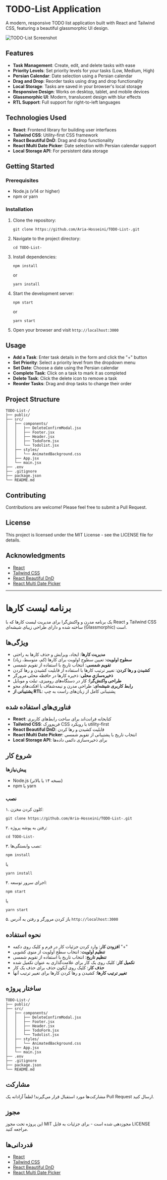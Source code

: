 # TODO-List Application

A modern, responsive TODO list application built with React and Tailwind CSS, featuring a beautiful glassmorphic UI design.

![TODO-List Screenshot](screenshot.png)

## Features

- **Task Management**: Create, edit, and delete tasks with ease
- **Priority Levels**: Set priority levels for your tasks (Low, Medium, High)
- **Persian Calendar**: Date selection using a Persian calendar
- **Drag and Drop**: Reorder tasks using drag and drop functionality
- **Local Storage**: Tasks are saved in your browser's local storage
- **Responsive Design**: Works on desktop, tablet, and mobile devices
- **Glassmorphic UI**: Modern, translucent design with blur effects
- **RTL Support**: Full support for right-to-left languages

## Technologies Used

- **React**: Frontend library for building user interfaces
- **Tailwind CSS**: Utility-first CSS framework
- **React Beautiful DnD**: Drag and drop functionality
- **React Multi Date Picker**: Date selection with Persian calendar support
- **Local Storage API**: For persistent data storage

## Getting Started

### Prerequisites

- Node.js (v14 or higher)
- npm or yarn

### Installation

1. Clone the repository:
   ```
   git clone https://github.com/Aria-Hosseini/TODO-List-.git
   ```

2. Navigate to the project directory:
   ```
   cd TODO-List-
   ```

3. Install dependencies:
   ```
   npm install
   ```
   or
   ```
   yarn install
   ```

4. Start the development server:
   ```
   npm start
   ```
   or
   ```
   yarn start
   ```

5. Open your browser and visit `http://localhost:3000`

## Usage

- **Add a Task**: Enter task details in the form and click the "+" button
- **Set Priority**: Select a priority level from the dropdown menu
- **Set Date**: Choose a date using the Persian calendar
- **Complete Task**: Click on a task to mark it as completed
- **Delete Task**: Click the delete icon to remove a task
- **Reorder Tasks**: Drag and drop tasks to change their order

## Project Structure

```
TODO-List-/
├── public/
├── src/
│   ├── components/
│   │   ├── DeleteConfirmModal.jsx
│   │   ├── Footer.jsx
│   │   ├── Header.jsx
│   │   ├── TodoForm.jsx
│   │   └── Todolist.jsx
│   ├── styles/
│   │   └── AnimatedBackground.css
│   ├── App.jsx
│   └── main.jsx
├── .env
├── .gitignore
├── package.json
└── README.md
```

## Contributing

Contributions are welcome! Please feel free to submit a Pull Request.

## License

This project is licensed under the MIT License - see the LICENSE file for details.

## Acknowledgments

- [React](https://reactjs.org/)
- [Tailwind CSS](https://tailwindcss.com/)
- [React Beautiful DnD](https://github.com/atlassian/react-beautiful-dnd)
- [React Multi Date Picker](https://github.com/shahabyazdi/react-multi-date-picker)

---

# برنامه لیست کارها

یک برنامه مدرن و واکنش‌گرا برای مدیریت لیست کارها که با React و Tailwind CSS ساخته شده و دارای طراحی زیبای شیشه‌ای (Glassmorphic) است.

## ویژگی‌ها

- **مدیریت کارها**: ایجاد، ویرایش و حذف کارها به راحتی
- **سطوح اولویت**: تعیین سطوح اولویت برای کارها (کم، متوسط، زیاد)
- **تقویم شمسی**: انتخاب تاریخ با استفاده از تقویم شمسی
- **کشیدن و رها کردن**: تغییر ترتیب کارها با استفاده از قابلیت کشیدن و رها کردن
- **ذخیره‌سازی محلی**: ذخیره کارها در حافظه محلی مرورگر
- **طراحی واکنش‌گرا**: کار در دستگاه‌های رومیزی، تبلت و موبایل
- **رابط کاربری شیشه‌ای**: طراحی مدرن و نیمه‌شفاف با افکت‌های محو
- **پشتیبانی از RTL**: پشتیبانی کامل از زبان‌های راست به چپ

## فناوری‌های استفاده شده

- **React**: کتابخانه فرانت‌اند برای ساخت رابط‌های کاربری
- **Tailwind CSS**: فریم‌ورک CSS با رویکرد utility-first
- **React Beautiful DnD**: قابلیت کشیدن و رها کردن
- **React Multi Date Picker**: انتخاب تاریخ با پشتیبانی از تقویم شمسی
- **Local Storage API**: برای ذخیره‌سازی دائمی داده‌ها

## شروع کار

### پیش‌نیازها

- Node.js (نسخه ۱۴ یا بالاتر)
- npm یا yarn

### نصب

۱. کلون کردن مخزن:
   ```
   git clone https://github.com/Aria-Hosseini/TODO-List-.git
   ```

۲. رفتن به پوشه پروژه:
   ```
   cd TODO-List-
   ```

۳. نصب وابستگی‌ها:
   ```
   npm install
   ```
   یا
   ```
   yarn install
   ```

۴. اجرای سرور توسعه:
   ```
   npm start
   ```
   یا
   ```
   yarn start
   ```

۵. باز کردن مرورگر و رفتن به آدرس `http://localhost:3000`

## نحوه استفاده

- **افزودن کار**: وارد کردن جزئیات کار در فرم و کلیک روی دکمه "+"
- **تنظیم اولویت**: انتخاب سطح اولویت از منوی کشویی
- **تنظیم تاریخ**: انتخاب تاریخ با استفاده از تقویم شمسی
- **تکمیل کار**: کلیک روی یک کار برای علامت‌گذاری به عنوان تکمیل شده
- **حذف کار**: کلیک روی آیکون حذف برای حذف یک کار
- **تغییر ترتیب کارها**: کشیدن و رها کردن کارها برای تغییر ترتیب آنها

## ساختار پروژه

```
TODO-List-/
├── public/
├── src/
│   ├── components/
│   │   ├── DeleteConfirmModal.jsx
│   │   ├── Footer.jsx
│   │   ├── Header.jsx
│   │   ├── TodoForm.jsx
│   │   └── Todolist.jsx
│   ├── styles/
│   │   └── AnimatedBackground.css
│   ├── App.jsx
│   └── main.jsx
├── .env
├── .gitignore
├── package.json
└── README.md
```

## مشارکت

مشارکت‌ها مورد استقبال قرار می‌گیرند! لطفاً آزادانه یک Pull Request ارسال کنید.

## مجوز

این پروژه تحت مجوز MIT مجوزدهی شده است - برای جزئیات به فایل LICENSE مراجعه کنید.

## قدردانی‌ها

- [React](https://reactjs.org/)
- [Tailwind CSS](https://tailwindcss.com/)
- [React Beautiful DnD](https://github.com/atlassian/react-beautiful-dnd)
- [React Multi Date Picker](https://github.com/shahabyazdi/react-multi-date-picker)
